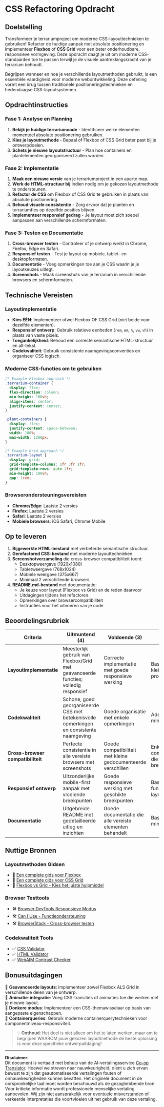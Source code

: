 <!--
CO_OP_TRANSLATOR_METADATA:
{
  "original_hash": "bee6762d4092a13fc7c338814963f980",
  "translation_date": "2025-10-23T00:58:09+00:00",
  "source_file": "3-terrarium/2-intro-to-css/assignment.md",
  "language_code": "nl"
}
-->
# CSS Refactoring Opdracht

## Doelstelling

Transformeer je terrariumproject om moderne CSS-layouttechnieken te gebruiken! Refactor de huidige aanpak met absolute positionering en implementeer **Flexbox** of **CSS Grid** voor een beter onderhoudbare, responsieve vormgeving. Deze opdracht daagt je uit om moderne CSS-standaarden toe te passen terwijl je de visuele aantrekkingskracht van je terrarium behoudt.

Begrijpen wanneer en hoe je verschillende layoutmethoden gebruikt, is een essentiële vaardigheid voor moderne webontwikkeling. Deze oefening vormt een brug tussen traditionele positioneringstechnieken en hedendaagse CSS-layoutsystemen.

## Opdrachtinstructies

### Fase 1: Analyse en Planning
1. **Bekijk je huidige terrariumcode** - Identificeer welke elementen momenteel absolute positionering gebruiken.
2. **Kies je layoutmethode** - Bepaal of Flexbox of CSS Grid beter past bij je ontwerpdoelen.
3. **Schets je nieuwe layoutstructuur** - Plan hoe containers en plantelementen georganiseerd zullen worden.

### Fase 2: Implementatie
1. **Maak een nieuwe versie** van je terrariumproject in een aparte map.
2. **Werk de HTML-structuur bij** indien nodig om je gekozen layoutmethode te ondersteunen.
3. **Refactor de CSS** om Flexbox of CSS Grid te gebruiken in plaats van absolute positionering.
4. **Behoud visuele consistentie** - Zorg ervoor dat je planten en terrariumfles op dezelfde posities blijven.
5. **Implementeer responsief gedrag** - Je layout moet zich soepel aanpassen aan verschillende schermformaten.

### Fase 3: Testen en Documentatie
1. **Cross-browser testen** - Controleer of je ontwerp werkt in Chrome, Firefox, Edge en Safari.
2. **Responsief testen** - Test je layout op mobiele, tablet- en desktopformaten.
3. **Documentatie** - Voeg opmerkingen toe aan je CSS waarin je je layoutkeuzes uitlegt.
4. **Screenshots** - Maak screenshots van je terrarium in verschillende browsers en schermformaten.

## Technische Vereisten

### Layoutimplementatie
- **Kies ÉÉN**: Implementeer ofwel Flexbox OF CSS Grid (niet beide voor dezelfde elementen).
- **Responsief ontwerp**: Gebruik relatieve eenheden (`rem`, `em`, `%`, `vw`, `vh`) in plaats van vaste pixels.
- **Toegankelijkheid**: Behoud een correcte semantische HTML-structuur en alt-tekst.
- **Codekwaliteit**: Gebruik consistente naamgevingsconventies en organiseer CSS logisch.

### Moderne CSS-functies om te gebruiken
```css
/* Example Flexbox approach */
.terrarium-container {
  display: flex;
  flex-direction: column;
  min-height: 100vh;
  align-items: center;
  justify-content: center;
}

.plant-containers {
  display: flex;
  justify-content: space-between;
  width: 100%;
  max-width: 1200px;
}

/* Example Grid approach */
.terrarium-layout {
  display: grid;
  grid-template-columns: 1fr 3fr 1fr;
  grid-template-rows: auto 1fr;
  min-height: 100vh;
  gap: 1rem;
}
```

### Browserondersteuningsvereisten
- **Chrome/Edge**: Laatste 2 versies
- **Firefox**: Laatste 2 versies  
- **Safari**: Laatste 2 versies
- **Mobiele browsers**: iOS Safari, Chrome Mobile

## Op te leveren

1. **Bijgewerkte HTML-bestand** met verbeterde semantische structuur.
2. **Gerefactored CSS-bestand** met moderne layouttechnieken.
3. **Screenshotverzameling** die cross-browser compatibiliteit toont:
   - Desktopweergave (1920x1080)
   - Tabletweergave (768x1024) 
   - Mobiele weergave (375x667)
   - Minimaal 2 verschillende browsers
4. **README.md-bestand** met documentatie:
   - Je keuze voor layout (Flexbox vs Grid) en de reden daarvoor
   - Uitdagingen tijdens het refactoren
   - Opmerkingen over browsercompatibiliteit
   - Instructies voor het uitvoeren van je code

## Beoordelingsrubriek

| Criteria | Uitmuntend (4) | Voldoende (3) | Ontwikkelend (2) | Beginnend (1) |
|----------|----------------|---------------|------------------|---------------|
| **Layoutimplementatie** | Meesterlijk gebruik van Flexbox/Grid met geavanceerde functies; volledig responsief | Correcte implementatie met goede responsieve werking | Basisimplementatie met kleine responsieve problemen | Onvolledige of incorrecte layoutimplementatie |
| **Codekwaliteit** | Schone, goed georganiseerde CSS met betekenisvolle opmerkingen en consistente naamgeving | Goede organisatie met enkele opmerkingen | Adequate organisatie met minimale opmerkingen | Slechte organisatie; moeilijk te begrijpen |
| **Cross-browser compatibiliteit** | Perfecte consistentie in alle vereiste browsers met screenshots | Goede compatibiliteit met kleine gedocumenteerde verschillen | Enkele compatibiliteitsproblemen die de functionaliteit niet breken | Grote compatibiliteitsproblemen of ontbrekende tests |
| **Responsief ontwerp** | Uitzonderlijke mobile-first aanpak met vloeiende breekpunten | Goede responsieve werking met geschikte breekpunten | Basis responsieve functies met enkele layoutproblemen | Beperkt of gebroken responsief gedrag |
| **Documentatie** | Uitgebreide README met gedetailleerde uitleg en inzichten | Goede documentatie die alle vereiste elementen behandelt | Basisdocumentatie met minimale uitleg | Onvolledige of ontbrekende documentatie |

## Nuttige Bronnen

### Layoutmethoden Gidsen
- 📖 [Een complete gids voor Flexbox](https://css-tricks.com/snippets/css/a-guide-to-flexbox/)
- 📖 [Een complete gids voor CSS Grid](https://css-tricks.com/snippets/css/complete-guide-grid/)
- 📖 [Flexbox vs Grid - Kies het juiste hulpmiddel](https://blog.webdevsimplified.com/2022-11/flexbox-vs-grid/)

### Browser Testtools
- 🛠️ [Browser DevTools Responsieve Modus](https://developer.chrome.com/docs/devtools/device-mode/)
- 🛠️ [Can I Use - Functieondersteuning](https://caniuse.com/)
- 🛠️ [BrowserStack - Cross-browser testen](https://www.browserstack.com/)

### Codekwaliteit Tools
- ✅ [CSS Validator](https://jigsaw.w3.org/css-validator/)
- ✅ [HTML Validator](https://validator.w3.org/)
- ✅ [WebAIM Contrast Checker](https://webaim.org/resources/contrastchecker/)

## Bonusuitdagingen

🌟 **Geavanceerde layouts**: Implementeer zowel Flexbox ALS Grid in verschillende delen van je ontwerp.  
🌟 **Animatie-integratie**: Voeg CSS-transities of animaties toe die werken met je nieuwe layout.  
🌟 **Donkere modus**: Implementeer een CSS-themawisselaar op basis van aangepaste eigenschappen.  
🌟 **Containerqueries**: Gebruik moderne containerquerytechnieken voor componentniveau-responsiviteit.

> 💡 **Onthoud**: Het doel is niet alleen om het te laten werken, maar om te begrijpen WAAROM jouw gekozen layoutmethode de beste oplossing is voor deze specifieke ontwerpuitdaging!

---

**Disclaimer**:  
Dit document is vertaald met behulp van de AI-vertalingsservice [Co-op Translator](https://github.com/Azure/co-op-translator). Hoewel we streven naar nauwkeurigheid, dient u zich ervan bewust te zijn dat geautomatiseerde vertalingen fouten of onnauwkeurigheden kunnen bevatten. Het originele document in de oorspronkelijke taal moet worden beschouwd als de gezaghebbende bron. Voor kritieke informatie wordt professionele menselijke vertaling aanbevolen. Wij zijn niet aansprakelijk voor eventuele misverstanden of verkeerde interpretaties die voortvloeien uit het gebruik van deze vertaling.